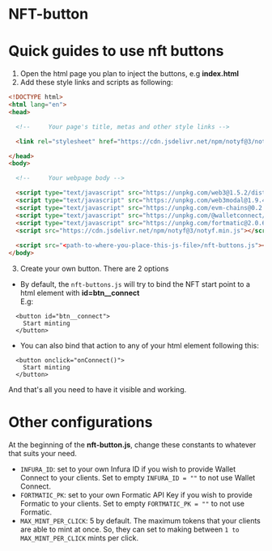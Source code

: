 # NFT-button

Quick guides to use nft buttons
===

1. Open the html page you plan to inject the buttons, e.g **index.html**
2. Add these style links and scripts as following:
```html
<!DOCTYPE html>
<html lang="en">
<head>

  <!--     Your page's title, metas and other style links -->

  <link rel="stylesheet" href="https://cdn.jsdelivr.net/npm/notyf@3/notyf.min.css">

</head>
<body>

  <!--     Your webpage body -->

  <script type="text/javascript" src="https://unpkg.com/web3@1.5.2/dist/web3.min.js"></script>
  <script type="text/javascript" src="https://unpkg.com/web3modal@1.9.4/dist/index.js"></script>
  <script type="text/javascript" src="https://unpkg.com/evm-chains@0.2.0/dist/umd/index.min.js"></script>
  <script type="text/javascript" src="https://unpkg.com/@walletconnect/web3-provider@1.2.1/dist/umd/index.min.js"></script>
  <script type="text/javascript" src="https://unpkg.com/fortmatic@2.0.6/dist/fortmatic.js"></script>
  <script src="https://cdn.jsdelivr.net/npm/notyf@3/notyf.min.js"></script>
  
  <script src="<path-to-where-you-place-this-js-file>/nft-buttons.js"></script>
</body>
```
3. Create your own button. There are 2 options
- By default, the <code>nft-buttons.js</code> will try to bind the NFT start point to a html element with **id=btn__connect**<br>
E.g:
```
  <button id="btn__connect">
    Start minting
  </button>
```
- You can also bind that action to any of your html element following this:<br>
```
  <button onclick="onConnect()">
    Start minting
  </button>
```
And that's all you need to have it visible and working.

Other configurations
===
At the beginning of the **nft-button.js**, change these constants to whatever that suits your need.
- `INFURA_ID`: set to your own Infura ID if you wish to provide Wallet Connect to your clients. Set to empty `INFURA_ID = ""` to not use Wallet Connect.
- `FORTMATIC_PK`: set to your own Formatic API Key if you wish to provide Formatic to your clients. Set to empty `FORTMATIC_PK = ""` to not use Formatic.
- `MAX_MINT_PER_CLICK`: 5 by default. The maximum tokens that your clients are able to mint at once. So, they can set to making between `1 to MAX_MINT_PER_CLICK` mints per click.
